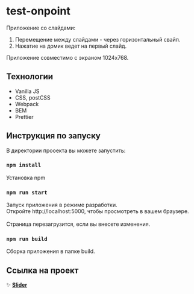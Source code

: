 # test-onpoint

Приложение со слайдами: 
1. Перемещение между слайдами - через горизонтальный свайп.
2. Нажатие на домик ведет на первый слайд.

Приложение совместимо с экраном 1024x768.

## Технологии 

- Vanilla JS
- CSS, postCSS
- Webpack
- BEM
- Prettier

## Инструкция по запуску

В директории прооекта вы можете запустить: 

### <code>npm install</code> 
Установка npm
### <code>npm run start</code> 
Запуск приложения в режиме разработки. \
Откройте http://localhost:5000, чтобы просмотреть в вашем браузере. \
\
Страница перезагрузится, если вы внесете изменения.
### <code>npm run build</code>
Сборка приложения в папке build.

## Ссылка на проект

:sparkles: [**Slider**](https://test-onpoint-ten.vercel.app/)